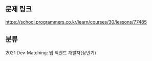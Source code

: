 ## 문제 링크
https://school.programmers.co.kr/learn/courses/30/lessons/77485

## 분류
2021 Dev-Matching: 웹 백엔드 개발자(상반기)